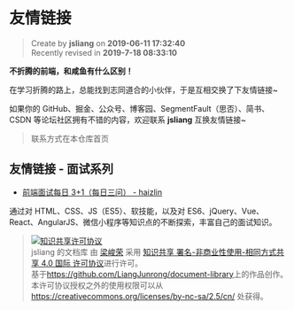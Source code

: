友情链接
===

> Create by **jsliang** on **2019-06-11 17:32:40**  
> Recently revised in **2019-7-18 08:33:10**

**不折腾的前端，和咸鱼有什么区别！**

在学习折腾的路上，总能找到志同道合的小伙伴，于是互相交换了下友情链接~

如果你的 GitHub、掘金、公众号、博客园、SegmentFault（思否）、简书、CSDN 等论坛社区拥有不错的内容，欢迎联系 **jsliang** 互换友情链接~

> 联系方式在本仓库首页

## 友情链接 - 面试系列

* [前端面试每日 3+1（每日三问） - haizlin](https://github.com/haizlin/fe-interview)

通过对 HTML、CSS、JS（ES5）、软技能，以及对 ES6、jQuery、Vue、React、AngularJS、微信小程序等知识点的不断探索，丰富自己的面试知识。

> <a rel="license" href="http://creativecommons.org/licenses/by-nc-sa/4.0/"><img alt="知识共享许可协议" style="border-width:0" src="https://i.creativecommons.org/l/by-nc-sa/4.0/88x31.png" /></a><br /><span xmlns:dct="http://purl.org/dc/terms/" property="dct:title">jsliang 的文档库</span> 由 <a xmlns:cc="http://creativecommons.org/ns#" href="https://github.com/LiangJunrong/document-library" property="cc:attributionName" rel="cc:attributionURL">梁峻荣</a> 采用 <a rel="license" href="http://creativecommons.org/licenses/by-nc-sa/4.0/">知识共享 署名-非商业性使用-相同方式共享 4.0 国际 许可协议</a>进行许可。<br />基于<a xmlns:dct="http://purl.org/dc/terms/" href="https://github.com/LiangJunrong/document-library" rel="dct:source">https://github.com/LiangJunrong/document-library</a>上的作品创作。<br />本许可协议授权之外的使用权限可以从 <a xmlns:cc="http://creativecommons.org/ns#" href="https://creativecommons.org/licenses/by-nc-sa/2.5/cn/" rel="cc:morePermissions">https://creativecommons.org/licenses/by-nc-sa/2.5/cn/</a> 处获得。